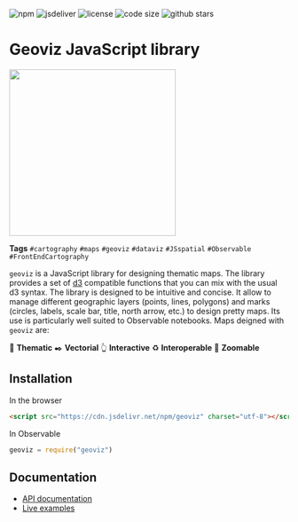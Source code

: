 ![npm](https://img.shields.io/npm/v/geoviz) ![jsdeliver](https://img.shields.io/jsdelivr/npm/hw/geoviz) ![license](https://img.shields.io/badge/license-MIT-success) ![code size](https://img.shields.io/github/languages/code-size/neocarto/geoviz) ![github stars](https://img.shields.io/github/stars/neocarto/geoviz?style=social)



# Geoviz JavaScript library

<img src="img/logo.jpeg" width="300"></img>

**Tags** `#cartography` `#maps` `#geoviz` `#dataviz` `#JSspatial` `#Observable` `#FrontEndCartography`  

`geoviz` is a JavaScript library for designing thematic maps. The library provides a set of [d3](https://github.com/d3/d3) compatible functions that you can mix with the usual d3 syntax. The library is designed to be intuitive and concise. It allow to manage different geographic layers (points, lines, polygons) and marks (circles, labels, scale bar, title, north arrow, etc.) to design pretty maps. Its use is particularly well suited to Observable notebooks. Maps deigned with `geoviz` are:

🌳 **Thematic** ✒️ **Vectorial** 👆 **Interactive** ♻️ **Interoperable** 🔎 **Zoomable**

## Installation

In the browser

``` html
<script src="https://cdn.jsdelivr.net/npm/geoviz" charset="utf-8"></script>
```

In Observable

``` js
geoviz = require("geoviz")
```

## Documentation

-   [API documentation](https://riatelab.github.io/geoviz)
-   [Live examples](https://observablehq.com/@neocartocnrs/geoviz)